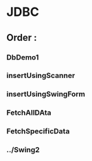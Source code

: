 # JDBC
## Order :
### DbDemo1
### insertUsingScanner
### insertUsingSwingForm
### FetchAllDAta
### FetchSpecificData
### ../Swing2
